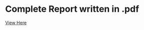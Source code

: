 # Complete Report written in .pdf
[View Here](https://github.com/hshauntr/CausesOfDelays/blob/main/Predicting%20and%20Analyzing%20Causes%20of%20Delay%20for%20Flight%20Departures.pdf)
